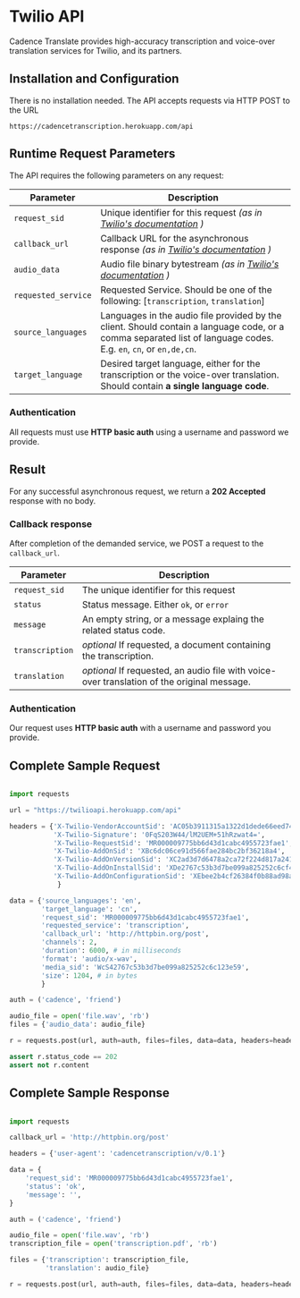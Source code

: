 
# Twilio API

Cadence Translate provides high-accuracy transcription and voice-over translation services for Twilio, and its partners.




## Installation and Configuration

There is no installation needed. The API  accepts requests via HTTP POST to the URL 

`https://cadencetranscription.herokuapp.com/api`




## Runtime Request Parameters

The API requires the following parameters on any request:

Parameter | Description
------------------------------- | ------
<nobr> `request_sid` </nobr>  | Unique identifier for this request  *(as in [Twilio's documentation](https://www.twilio.com/docs/api/add-ons/publish) )*
<nobr> `callback_url` </nobr>  | Callback URL for the asynchronous response  *(as in [Twilio's documentation](https://www.twilio.com/docs/api/add-ons/publish) )*
<nobr> `audio_data` </nobr>  | Audio file binary bytestream *(as in [Twilio's documentation](https://www.twilio.com/docs/api/add-ons/publish) )*
<nobr> `requested_service` </nobr>  | Requested Service. Should be one of the following: [<nobr>`transcription`,</nobr> <nobr>`translation`]</nobr>
<nobr> `source_languages` </nobr> | Languages in the audio file provided by the client. Should contain a language code, or a comma separated list of language codes. E.g. `en`, `cn`, or `en,de,cn`.
<nobr> `target_language` </nobr> | Desired target language, either for the transcription or the voice-over translation. Should contain **a single language code**.



### Authentication

All requests must use **HTTP basic auth** using a username and password we provide.


## Result

For any successful asynchronous request, we return a **202 Accepted** response with no body. 

### Callback response

After completion of the demanded service, we POST a request to the `callback_url`.


Parameter | Description
------------------------------- | ------
<nobr> `request_sid` </nobr>  | The unique identifier for this request
<nobr> `status` </nobr> | Status message. Either `ok`, or `error`
<nobr> `message` </nobr> | An empty string, or a message explaing the related status code.
<nobr> `transcription` </nobr> | *optional* If requested, a document containing the transcription.
<nobr> `translation` </nobr> | *optional* If requested, an audio file with voice-over translation of the original message.



### Authentication

Our request uses **HTTP basic auth** with a username and password you provide.



## Complete Sample Request 

```python

import requests

url = "https://twilioapi.herokuapp.com/api"

headers = {'X-Twilio-VendorAccountSid': 'AC05b3911315a1322d1dede66eed740000',
           'X-Twilio-Signature': '0FqS203W44/lM2UEM+51hRzwat4=',
           'X-Twilio-RequestSid': 'MR000009775bb6d43d1cabc4955723fae1',
           'X-Twilio-AddOnSid': 'XBc6dc06ce91d566fae284bc2bf36218a4',
           'X-Twilio-AddOnVersionSid': 'XC2ad3d7d6478a2ca72f224d817a241586',
           'X-Twilio-AddOnInstallSid': 'XDe2767c53b3d7be099a825252c6cf4e59',
           'X-Twilio-AddOnConfigurationSid': 'XEbee2b4cf26384f0b88ad98a25530c338',
            }

data = {'source_languages': 'en',
        'target_language': 'cn',
        'request_sid': 'MR000009775bb6d43d1cabc4955723fae1',
        'requested_service': 'transcription',
        'callback_url': 'http://httpbin.org/post',
        'channels': 2,
        'duration': 6000, # in milliseconds
        'format': 'audio/x-wav',
        'media_sid': 'WcS42767c53b3d7be099a825252c6c123e59',
        'size': 1204, # in bytes
        }

auth = ('cadence', 'friend')

audio_file = open('file.wav', 'rb')
files = {'audio_data': audio_file}

r = requests.post(url, auth=auth, files=files, data=data, headers=headers)

assert r.status_code == 202
assert not r.content

```



## Complete Sample Response


```python

import requests

callback_url = 'http://httpbin.org/post'

headers = {'user-agent': 'cadencetranscription/v/0.1'}

data = {
    'request_sid': 'MR000009775bb6d43d1cabc4955723fae1',
    'status': 'ok',
    'message': '',
}

auth = ('cadence', 'friend')

audio_file = open('file.wav', 'rb')
transcription_file = open('transcription.pdf', 'rb')

files = {'transcription': transcription_file,
         'translation': audio_file}

r = requests.post(url, auth=auth, files=files, data=data, headers=headers)
```


